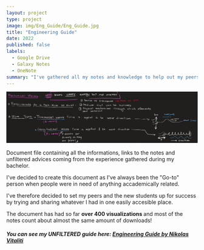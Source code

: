 ```yaml
---
layout: project
type: project
image: img/Eng_Guide/Eng_Guide.jpg
title: "Engineering Guide"
date: 2022
published: false
labels:
  - Google Drive
  - Galaxy Notes
  - OneNote
summary: "I've gathered all my notes and knowledge to help out my peers"
---
```

<img class="img-fluid" src="../img/Eng_Guide/Eng_Guide_Header.jpg">
  


Document file containing all the informations, links to the notes and unfiltered advices coming from the experience gathered during my bachelor.

I've decided to create this document as I've always been the "Go-to" person when people were in need of anything accademically related. 

I've therefore decided to set my peers and the new students up for success by trying and sharing whatever I had in one easily accesible place. 

The document has had so far <b>over 400 visualizations </b> and most of the notes count about almost the same amount of downloads!

##### You can see my UNFILTERED guide here: <a href="/src/Thesis/Eng-Guide.pdf"><i class="large github icon "></i>Engineering Guide by Nikolas Vitaliti</a>